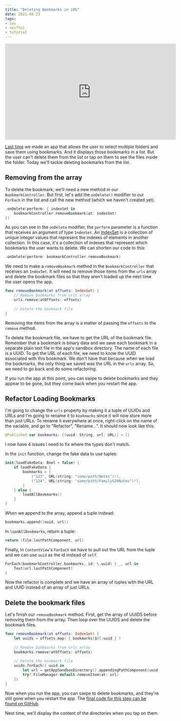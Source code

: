```yaml
---
title: "Deleting Bookmarks in iOS"
date: 2021-08-23
tags:
- ios
- swiftui
- tutorial
---
```


<iframe width="560" height="315" src="https://www.youtube.com/embed/7rBmXk6NC0A" title="YouTube video player" frameborder="0" allow="accelerometer; autoplay; clipboard-write; encrypted-media; gyroscope; picture-in-picture" allowfullscreen></iframe>

[Last time](/2021-08-21-providing-access-to-directories-in-ios-with-bookmarks/) we made an app that allows the user to select multiple folders and save them using bookmarks. And it displays those bookmarks in a list. But the user can't delete them from the list or tap on them to see the files inside the folder. Today we'll tackle deleting bookmarks from the list.

## Removing from the array

To delete the bookmark, we'll need a new method in our `BookmarkController`. But first, let's add the `onDelete()` modifier to our `ForEach` in the list and call the new method (which we haven't created yet).

```swift
.onDelete(perform: { indexSet in
    bookmarkController.removeBookmark(at: indexSet)
})
```

As you can see in the `onDelete` modifier, the `perform` parameter is a function that receives an argument of type `IndexSet`. An [IndexSet](https://developer.apple.com/documentation/foundation/indexset) is a collection of unique integer values that represent the indexes of elements in another collection. In this case, it's a collection of indexes that represent which bookmarks the user wants to delete. We can shorten our code to this:

```swift
.onDelete(perform: bookmarkController.removeBookmark)
```

We need to make a `removeBookmark` method in the `BookmarkController` that receives an `IndexSet`. It will need to remove those items from the `urls` array and delete the bookmark files so that they aren't loaded up the next time the user opens the app.

```swift
func removeBookmark(at offsets: IndexSet) {
    // Remove bookmarks from urls array
    urls.remove(atOffsets: offsets)
	
    // Delete the bookmark file
}
```

Removing the items from the array is a matter of passing the `offsets` to the `remove` method.

To delete the bookmark file, we have to get the URL of the bookmark file. Remember that a bookmark is binary data and we save each bookmark in a separate plain text file in the app's sandbox directory. The name of each file is a UUID. To get the URL of each file, we need to know the UUID associated with this bookmark. We don't have that because when we load the bookmarks, the only thing we saved was the URL in the `urls` array. So, we need to go back and do some refactoring.

If you run the app at this point, you can swipe to delete bookmarks and they appear to be gone, but they come back when you restart the app.

## Refactor Loading Bookmarks

I'm going to change the `urls` property by making it a tuple of UUIDs and URLs and I'm going to rename it to `bookmarks` since it will now store more than just URLs. To rename it everywhere at once, right-click on the name of the variable, and go to "Refactor", "Rename...". It should now look like this:

```swift
@Published var bookmarks: [(uuid: String, url: URL)] = []
```

I now have 4 issues I need to fix where the types don't match.

In the `init` function, change the fake data to use tuples:

```swift
init(loadFakeData: Bool = false) {
    if loadFakeData {
        bookmarks = [
            ("123", URL(string: "some/path/Notes")!),
            ("124", URL(string: "some/path/Family%20Notes")!),
        ]
    } else {
        loadAllBookmarks()
    }
}
```

When we append to the array, append a tuple instead:

```swift
bookmarks.append((uuid, url))
```

In `loadAllBookmarks`, return a tuple:

```swift
return (file.lastPathComponent, url)
```

Finally, in `ContentView`'s `ForEach` we have to pull out the URL from the tuple and we can use `uuid` as the id instead of `self`.

```swift
ForEach(bookmarkController.bookmarks, id: \.uuid) { _, url in
    Text(url.lastPathComponent)
}
```

Now the refactor is complete and we have an array of tuples with the URL and UUID instead of an array of just URLs.

## Delete the bookmark files

Let's finish our `removeBookmark` method. First, get the array of UUIDS before removing them from the array. Then loop over the UUIDS and delete the bookmark files.

```swift
func removeBookmark(at offsets: IndexSet) {
    let uuids = offsets.map( { bookmarks[$0].uuid } )
    
    // Remove bookmarks from urls array
    bookmarks.remove(atOffsets: offsets)
    
    // Delete the bookmark file
    uuids.forEach({ uuid in
        let url = getAppSandboxDirectory().appendingPathComponent(uuid)
        try? FileManager.default.removeItem(at: url)
    })
}
```

Now when you run the app, you can swipe to delete bookmarks, and they're still gone when you restart the app. The [final code for this step can be found on GitHub](https://github.com/agarrharr/BookmarkDirectories/tree/c201e220681bf5b29c824ee71157aed0e37b7329).

Next time, we'll display the content of the directories when you tap on them.